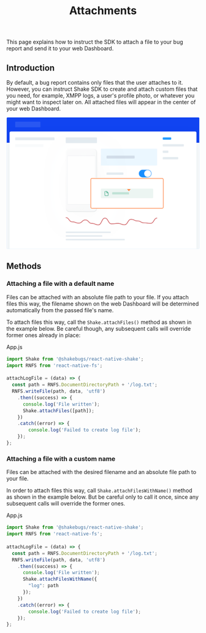 ﻿---
id: react-native-attachments
title: Attachments
---
This page explains how to instruct the SDK to attach a file to your bug report and send it to your web Dashboard.

## Introduction
By default, a bug report contains only files that the user attaches to it. 
However, you can instruct Shake SDK to create and attach custom files that you need, for example, 
XMPP logs, a user's profile photo, or whatever you might want to inspect later on.
 All attached files will appear in the center of your web Dashboard.

![alt text](assets/attachments_screen.png)

## Methods
### Attaching a file with a default name
Files can be attached with an absolute file path to your file. 
If you attach files this way, the filename shown on the web Dashboard will be determined automatically from the passed file's name.

To attach files this way, call the `Shake.attachFiles()` method as shown in the example below.
Be careful though, any subsequent calls will override former ones already in place: 

App.js
```javascript {1,9}
import Shake from '@shakebugs/react-native-shake';
import RNFS from 'react-native-fs';

attachLogFile = (data) => {
  const path = RNFS.DocumentDirectoryPath + '/log.txt';
  RNFS.writeFile(path, data, 'utf8')
    .then((success) => {
      console.log('File written');
      Shake.attachFiles([path]);
    })
    .catch((error) => {
        console.log('Failed to create log file');
    });
};
```

### Attaching a file with a custom name
Files can be attached with the desired filename and an absolute file path to your file.

In order to attach files this way, call `Shake.attachFilesWithName()` method as shown in the example below. 
But be careful only to call it once, since any subsequent calls will override the former ones.

App.js
```javascript {1,9,10,11}
import Shake from '@shakebugs/react-native-shake';
import RNFS from 'react-native-fs';

attachLogFile = (data) => {
  const path = RNFS.DocumentDirectoryPath + '/log.txt';
  RNFS.writeFile(path, data, 'utf8')
    .then((success) => {
      console.log('File written');
      Shake.attachFilesWithName({
        "log": path
      });
    })
    .catch((error) => {
        console.log('Failed to create log file');
    });
};
```
